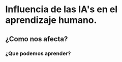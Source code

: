 # Influencia de las IA's en el aprendizaje humano.
## ¿Como nos afecta?
### ¿Que podemos aprender?

